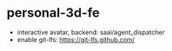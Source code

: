 # personal-3d-fe
* interactive avatar, backend: saai/agent_dispatcher
* enable git-lfs: https://git-lfs.github.com/

